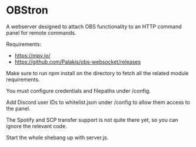 # OBStron
A webserver designed to attach OBS functionality to an HTTP command panel for remote commands.

Requirements:
- https://mpv.io/
- https://github.com/Palakis/obs-websocket/releases

Make sure to run npm install on the directory to fetch all the related module requirements.

You must configure credentials and filepaths under /config.

Add Discord user IDs to whitelist.json under /config to allow them access to the panel.

The Spotify and SCP transfer support is not quite there yet, so you can ignore the relevant code.

Start the whole shebang up with server.js.